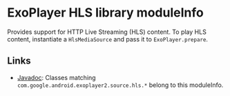 # ExoPlayer HLS library moduleInfo #

Provides support for HTTP Live Streaming (HLS) content. To play HLS content,
instantiate a `HlsMediaSource` and pass it to `ExoPlayer.prepare`.

## Links ##

* [Javadoc][]: Classes matching `com.google.android.exoplayer2.source.hls.*`
  belong to this moduleInfo.

[Javadoc]: https://google.github.io/ExoPlayer/doc/reference/index.html
